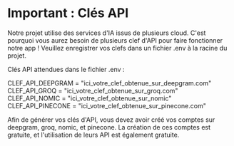 # Important : Clés API

Notre projet utilise des services d'IA issus de plusieurs cloud. C'est pourquoi vous aurez besoin de plusieurs clef d'API pour faire fonctionner notre app !
Veuillez enregistrer vos clefs dans un fichier .env à la racine du projet.

Clés API attendues dans le fichier .env :

CLEF_API_DEEPGRAM = "ici_votre_clef_obtenue_sur_deepgram.com"
CLEF_API_GROQ = "ici_votre_clef_obtenue_sur_groq.com"
CLEF_API_NOMIC = "ici_votre_clef_obtenue_sur_nomic"
CLEF_API_PINECONE = "ici_votre_clef_obtenue_sur_pinecone.com"

Afin de générer vos clés d'API, vous devez avoir créé vos comptes sur deepgram, groq, nomic, et pinecone. La création de ces comptes est gratuite, et l'utilisation de leurs API est également gratuite.
